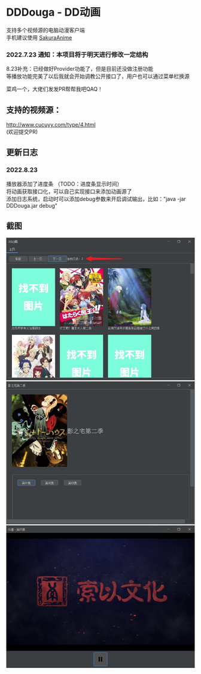 # DDDouga - DD动画
支持多个视频源的电脑动漫客户端\
手机建议使用 [SakuraAnime](https://github.com/670848654/SakuraAnime)

### 2022.7.23 通知：本项目将于明天进行修改一定结构
8.23补充：已经做好Provider功能了，但是目前还没做注册功能 \
等播放功能完美了以后我就会开始调教公开接口了，用户也可以通过菜单栏换源

菜鸡一个，大佬们发发PR帮帮我吧QAQ！

## 支持的视频源：
http://www.cucuyy.com/type/4.html \
(欢迎提交PR)

## 更新日志
### 2022.8.23
播放器添加了进度条 （TODO：进度条显示时间）\
将动画获取接口化，可以自己实现接口来添加动画源了 \
添加日志系统，启动时可以添加debug参数来开启调试输出，比如："java -jar DDDouga.jar debug"

## 截图
![主页](/screenshot/mainpage.jpg)
![选集](/screenshot/choose_episode.png)
![播放器 v1](/screenshot/player.png)